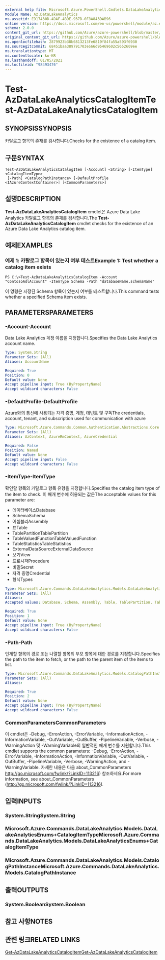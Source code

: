 ```yaml
---
external help file: Microsoft.Azure.PowerShell.Cmdlets.DataLakeAnalytics.dll-Help.xml
Module Name: Az.DataLakeAnalytics
ms.assetid: ED17430D-4DAF-4B9E-937D-0F8A843DAB96
online version: https://docs.microsoft.com/en-us/powershell/module/az.datalakeanalytics/test-azdatalakeanalyticscatalogitem
schema: 2.0.0
content_git_url: https://github.com/Azure/azure-powershell/blob/master/src/DataLakeAnalytics/DataLakeAnalytics/help/Test-AzDataLakeAnalyticsCatalogItem.md
original_content_git_url: https://github.com/Azure/azure-powershell/blob/master/src/DataLakeAnalytics/DataLakeAnalytics/help/Test-AzDataLakeAnalyticsCatalogItem.md
ms.openlocfilehash: 2879923b38b6813213fe6819f84fa55a593f6930
ms.sourcegitcommit: 68451baa389791703e666d95469602c5652609ee
ms.translationtype: MT
ms.contentlocale: ko-KR
ms.lasthandoff: 01/05/2021
ms.locfileid: "98493476"
---
```

# <span data-ttu-id="9a1b3-101">Test-AzDataLakeAnalyticsCatalogItem</span><span class="sxs-lookup"><span data-stu-id="9a1b3-101">Test-AzDataLakeAnalyticsCatalogItem</span></span>

## <span data-ttu-id="9a1b3-102">SYNOPSIS</span><span class="sxs-lookup"><span data-stu-id="9a1b3-102">SYNOPSIS</span></span>
<span data-ttu-id="9a1b3-103">카탈로그 항목의 존재를 검사합니다.</span><span class="sxs-lookup"><span data-stu-id="9a1b3-103">Checks for the existence of a catalog item.</span></span>

## <span data-ttu-id="9a1b3-104">구문</span><span class="sxs-lookup"><span data-stu-id="9a1b3-104">SYNTAX</span></span>

```
Test-AzDataLakeAnalyticsCatalogItem [-Account] <String> [-ItemType] <CatalogItemType>
 [-Path] <CatalogPathInstance> [-DefaultProfile <IAzureContextContainer>] [<CommonParameters>]
```

## <span data-ttu-id="9a1b3-105">설명</span><span class="sxs-lookup"><span data-stu-id="9a1b3-105">DESCRIPTION</span></span>
<span data-ttu-id="9a1b3-106">**Test-AzDataLakeAnalyticsCatalogItem** cmdlet은 Azure Data Lake Analytics 카탈로그 항목의 존재를 검사합니다.</span><span class="sxs-lookup"><span data-stu-id="9a1b3-106">The **Test-AzDataLakeAnalyticsCatalogItem** cmdlet checks for the existence of an Azure Data Lake Analytics catalog item.</span></span>

## <span data-ttu-id="9a1b3-107">예제</span><span class="sxs-lookup"><span data-stu-id="9a1b3-107">EXAMPLES</span></span>

### <span data-ttu-id="9a1b3-108">예제 1: 카탈로그 항목이 있는지 여부 테스트</span><span class="sxs-lookup"><span data-stu-id="9a1b3-108">Example 1: Test whether a catalog item exists</span></span>
```
PS C:\>Test-AzDataLakeAnalyticsCatalogItem -Account "ContosoAdlAccount" -ItemType Schema -Path "databaseName.schemaName"
```

<span data-ttu-id="9a1b3-109">이 명령은 지정된 Schema 항목이 있는지 여부를 테스트합니다.</span><span class="sxs-lookup"><span data-stu-id="9a1b3-109">This command tests whether a specified Schema item exists.</span></span>

## <span data-ttu-id="9a1b3-110">PARAMETERS</span><span class="sxs-lookup"><span data-stu-id="9a1b3-110">PARAMETERS</span></span>

### <span data-ttu-id="9a1b3-111">-Account</span><span class="sxs-lookup"><span data-stu-id="9a1b3-111">-Account</span></span>
<span data-ttu-id="9a1b3-112">Data Lake Analytics 계정 이름을 지정합니다.</span><span class="sxs-lookup"><span data-stu-id="9a1b3-112">Specifies the Data Lake Analytics account name.</span></span>

```yaml
Type: System.String
Parameter Sets: (All)
Aliases: AccountName

Required: True
Position: 0
Default value: None
Accept pipeline input: True (ByPropertyName)
Accept wildcard characters: False
```

### <span data-ttu-id="9a1b3-113">-DefaultProfile</span><span class="sxs-lookup"><span data-stu-id="9a1b3-113">-DefaultProfile</span></span>
<span data-ttu-id="9a1b3-114">Azure와의 통신에 사용되는 자격 증명, 계정, 테넌트 및 구독</span><span class="sxs-lookup"><span data-stu-id="9a1b3-114">The credentials, account, tenant, and subscription used for communication with azure</span></span>

```yaml
Type: Microsoft.Azure.Commands.Common.Authentication.Abstractions.Core.IAzureContextContainer
Parameter Sets: (All)
Aliases: AzContext, AzureRmContext, AzureCredential

Required: False
Position: Named
Default value: None
Accept pipeline input: False
Accept wildcard characters: False
```

### <span data-ttu-id="9a1b3-115">-ItemType</span><span class="sxs-lookup"><span data-stu-id="9a1b3-115">-ItemType</span></span>
<span data-ttu-id="9a1b3-116">확인할 항목의 카탈로그 항목 유형을 지정합니다.</span><span class="sxs-lookup"><span data-stu-id="9a1b3-116">Specifies the catalog item type of the item to check.</span></span>
<span data-ttu-id="9a1b3-117">이 매개 변수에 허용되는 값은</span><span class="sxs-lookup"><span data-stu-id="9a1b3-117">The acceptable values for this parameter are:</span></span>
- <span data-ttu-id="9a1b3-118">데이터베이스</span><span class="sxs-lookup"><span data-stu-id="9a1b3-118">Database</span></span>
- <span data-ttu-id="9a1b3-119">Schema</span><span class="sxs-lookup"><span data-stu-id="9a1b3-119">Schema</span></span>
- <span data-ttu-id="9a1b3-120">어셈블리</span><span class="sxs-lookup"><span data-stu-id="9a1b3-120">Assembly</span></span>
- <span data-ttu-id="9a1b3-121">표</span><span class="sxs-lookup"><span data-stu-id="9a1b3-121">Table</span></span>
- <span data-ttu-id="9a1b3-122">TablePartition</span><span class="sxs-lookup"><span data-stu-id="9a1b3-122">TablePartition</span></span>
- <span data-ttu-id="9a1b3-123">TableValuedFunction</span><span class="sxs-lookup"><span data-stu-id="9a1b3-123">TableValuedFunction</span></span>
- <span data-ttu-id="9a1b3-124">TableStatistics</span><span class="sxs-lookup"><span data-stu-id="9a1b3-124">TableStatistics</span></span>
- <span data-ttu-id="9a1b3-125">ExternalDataSource</span><span class="sxs-lookup"><span data-stu-id="9a1b3-125">ExternalDataSource</span></span>
- <span data-ttu-id="9a1b3-126">보기</span><span class="sxs-lookup"><span data-stu-id="9a1b3-126">View</span></span>
- <span data-ttu-id="9a1b3-127">프로시저</span><span class="sxs-lookup"><span data-stu-id="9a1b3-127">Procedure</span></span>
- <span data-ttu-id="9a1b3-128">비밀</span><span class="sxs-lookup"><span data-stu-id="9a1b3-128">Secret</span></span>
- <span data-ttu-id="9a1b3-129">자격 증명</span><span class="sxs-lookup"><span data-stu-id="9a1b3-129">Credential</span></span>
- <span data-ttu-id="9a1b3-130">형식</span><span class="sxs-lookup"><span data-stu-id="9a1b3-130">Types</span></span>

```yaml
Type: Microsoft.Azure.Commands.DataLakeAnalytics.Models.DataLakeAnalyticsEnums+CatalogItemType
Parameter Sets: (All)
Aliases:
Accepted values: Database, Schema, Assembly, Table, TablePartition, TableValuedFunction, TableStatistics, ExternalDataSource, View, Procedure, Secret, Credential, Types, Package

Required: True
Position: 1
Default value: None
Accept pipeline input: True (ByPropertyName)
Accept wildcard characters: False
```

### <span data-ttu-id="9a1b3-131">-Path</span><span class="sxs-lookup"><span data-stu-id="9a1b3-131">-Path</span></span>
<span data-ttu-id="9a1b3-132">인계할 항목의 경로 또는 나열할 항목의 부모 항목에 대한 경로를 지정합니다.</span><span class="sxs-lookup"><span data-stu-id="9a1b3-132">Specifies the path to the item to fetch, or the path to the parent item of the items to list.</span></span>

```yaml
Type: Microsoft.Azure.Commands.DataLakeAnalytics.Models.CatalogPathInstance
Parameter Sets: (All)
Aliases:

Required: True
Position: 2
Default value: None
Accept pipeline input: True (ByPropertyName)
Accept wildcard characters: False
```

### <span data-ttu-id="9a1b3-133">CommonParameters</span><span class="sxs-lookup"><span data-stu-id="9a1b3-133">CommonParameters</span></span>
<span data-ttu-id="9a1b3-134">이 cmdlet은 -Debug, -ErrorAction, -ErrorVariable, -InformationAction, -InformationVariable, -OutVariable, -OutBuffer, -PipelineVariable, -Verbose, -WarningAction 및 -WarningVariable의 일반적인 매개 변수를 지원합니다.</span><span class="sxs-lookup"><span data-stu-id="9a1b3-134">This cmdlet supports the common parameters: -Debug, -ErrorAction, -ErrorVariable, -InformationAction, -InformationVariable, -OutVariable, -OutBuffer, -PipelineVariable, -Verbose, -WarningAction, and -WarningVariable.</span></span> <span data-ttu-id="9a1b3-135">자세한 내용은 다음 about_CommonParameters http://go.microsoft.com/fwlink/?LinkID=113216) 참조하세요.</span><span class="sxs-lookup"><span data-stu-id="9a1b3-135">For more information, see about_CommonParameters (http://go.microsoft.com/fwlink/?LinkID=113216).</span></span>

## <span data-ttu-id="9a1b3-136">입력</span><span class="sxs-lookup"><span data-stu-id="9a1b3-136">INPUTS</span></span>

### <span data-ttu-id="9a1b3-137">System.String</span><span class="sxs-lookup"><span data-stu-id="9a1b3-137">System.String</span></span>

### <span data-ttu-id="9a1b3-138">Microsoft.Azure.Commands.DataLakeAnalytics.Models.DataLakeAnalyticsEnums+CatalogItemType</span><span class="sxs-lookup"><span data-stu-id="9a1b3-138">Microsoft.Azure.Commands.DataLakeAnalytics.Models.DataLakeAnalyticsEnums+CatalogItemType</span></span>

### <span data-ttu-id="9a1b3-139">Microsoft.Azure.Commands.DataLakeAnalytics.Models.CatalogPathInstance</span><span class="sxs-lookup"><span data-stu-id="9a1b3-139">Microsoft.Azure.Commands.DataLakeAnalytics.Models.CatalogPathInstance</span></span>

## <span data-ttu-id="9a1b3-140">출력</span><span class="sxs-lookup"><span data-stu-id="9a1b3-140">OUTPUTS</span></span>

### <span data-ttu-id="9a1b3-141">System.Boolean</span><span class="sxs-lookup"><span data-stu-id="9a1b3-141">System.Boolean</span></span>

## <span data-ttu-id="9a1b3-142">참고 사항</span><span class="sxs-lookup"><span data-stu-id="9a1b3-142">NOTES</span></span>

## <span data-ttu-id="9a1b3-143">관련 링크</span><span class="sxs-lookup"><span data-stu-id="9a1b3-143">RELATED LINKS</span></span>

[<span data-ttu-id="9a1b3-144">Get-AzDataLakeAnalyticsCatalogItem</span><span class="sxs-lookup"><span data-stu-id="9a1b3-144">Get-AzDataLakeAnalyticsCatalogItem</span></span>](./Get-AzDataLakeAnalyticsCatalogItem.md)


